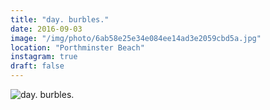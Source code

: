 ```yaml
---
title: "day. burbles."
date: 2016-09-03
image: "/img/photo/6ab58e25e34e084ee14ad3e2059cbd5a.jpg"
location: "Porthminster Beach"
instagram: true
draft: false
---
```


![day. burbles.](/img/photo/6ab58e25e34e084ee14ad3e2059cbd5a.jpg)

